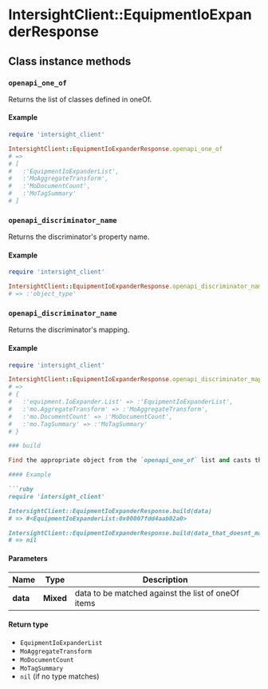 # IntersightClient::EquipmentIoExpanderResponse

## Class instance methods

### `openapi_one_of`

Returns the list of classes defined in oneOf.

#### Example

```ruby
require 'intersight_client'

IntersightClient::EquipmentIoExpanderResponse.openapi_one_of
# =>
# [
#   :'EquipmentIoExpanderList',
#   :'MoAggregateTransform',
#   :'MoDocumentCount',
#   :'MoTagSummary'
# ]
```

### `openapi_discriminator_name`

Returns the discriminator's property name.

#### Example

```ruby
require 'intersight_client'

IntersightClient::EquipmentIoExpanderResponse.openapi_discriminator_name
# => :'object_type'
```

### `openapi_discriminator_name`

Returns the discriminator's mapping.

#### Example

```ruby
require 'intersight_client'

IntersightClient::EquipmentIoExpanderResponse.openapi_discriminator_mapping
# =>
# {
#   :'equipment.IoExpander.List' => :'EquipmentIoExpanderList',
#   :'mo.AggregateTransform' => :'MoAggregateTransform',
#   :'mo.DocumentCount' => :'MoDocumentCount',
#   :'mo.TagSummary' => :'MoTagSummary'
# }

### build

Find the appropriate object from the `openapi_one_of` list and casts the data into it.

#### Example

```ruby
require 'intersight_client'

IntersightClient::EquipmentIoExpanderResponse.build(data)
# => #<EquipmentIoExpanderList:0x00007fdd4aab02a0>

IntersightClient::EquipmentIoExpanderResponse.build(data_that_doesnt_match)
# => nil
```

#### Parameters

| Name | Type | Description |
| ---- | ---- | ----------- |
| **data** | **Mixed** | data to be matched against the list of oneOf items |

#### Return type

- `EquipmentIoExpanderList`
- `MoAggregateTransform`
- `MoDocumentCount`
- `MoTagSummary`
- `nil` (if no type matches)

